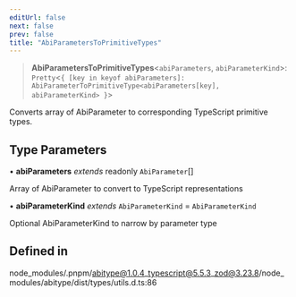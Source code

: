 ```yaml
---
editUrl: false
next: false
prev: false
title: "AbiParametersToPrimitiveTypes"
---
```


> **AbiParametersToPrimitiveTypes**\<`abiParameters`, `abiParameterKind`\>: `Pretty`\<`{ [key in keyof abiParameters]: AbiParameterToPrimitiveType<abiParameters[key], abiParameterKind> }`\>

Converts array of AbiParameter to corresponding TypeScript primitive types.

## Type Parameters

• **abiParameters** *extends* readonly `AbiParameter`[]

Array of AbiParameter to convert to TypeScript representations

• **abiParameterKind** *extends* `AbiParameterKind` = `AbiParameterKind`

Optional AbiParameterKind to narrow by parameter type

## Defined in

node\_modules/.pnpm/abitype@1.0.4\_typescript@5.5.3\_zod@3.23.8/node\_modules/abitype/dist/types/utils.d.ts:86
